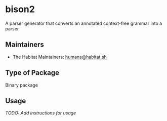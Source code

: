 # bison2

A parser generator that converts an annotated context-free grammar into a parser

## Maintainers

* The Habitat Maintainers: <humans@habitat.sh>

## Type of Package

Binary package

## Usage

*TODO: Add instructions for usage*
